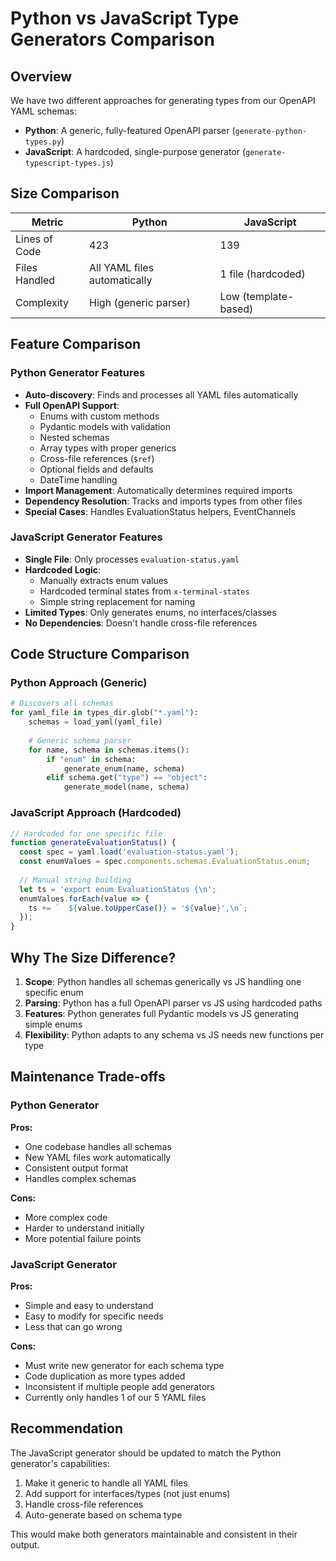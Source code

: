 # Python vs JavaScript Type Generators Comparison

## Overview

We have two different approaches for generating types from our OpenAPI YAML schemas:
- **Python**: A generic, fully-featured OpenAPI parser (`generate-python-types.py`)
- **JavaScript**: A hardcoded, single-purpose generator (`generate-typescript-types.js`)

## Size Comparison

| Metric | Python | JavaScript |
|--------|--------|------------|
| Lines of Code | 423 | 139 |
| Files Handled | All YAML files automatically | 1 file (hardcoded) |
| Complexity | High (generic parser) | Low (template-based) |

## Feature Comparison

### Python Generator Features
- **Auto-discovery**: Finds and processes all YAML files automatically
- **Full OpenAPI Support**: 
  - Enums with custom methods
  - Pydantic models with validation
  - Nested schemas
  - Array types with proper generics
  - Cross-file references (`$ref`)
  - Optional fields and defaults
  - DateTime handling
- **Import Management**: Automatically determines required imports
- **Dependency Resolution**: Tracks and imports types from other files
- **Special Cases**: Handles EvaluationStatus helpers, EventChannels

### JavaScript Generator Features
- **Single File**: Only processes `evaluation-status.yaml`
- **Hardcoded Logic**: 
  - Manually extracts enum values
  - Hardcoded terminal states from `x-terminal-states`
  - Simple string replacement for naming
- **Limited Types**: Only generates enums, no interfaces/classes
- **No Dependencies**: Doesn't handle cross-file references

## Code Structure Comparison

### Python Approach (Generic)
```python
# Discovers all schemas
for yaml_file in types_dir.glob("*.yaml"):
    schemas = load_yaml(yaml_file)
    
    # Generic schema parser
    for name, schema in schemas.items():
        if "enum" in schema:
            generate_enum(name, schema)
        elif schema.get("type") == "object":
            generate_model(name, schema)
```

### JavaScript Approach (Hardcoded)
```javascript
// Hardcoded for one specific file
function generateEvaluationStatus() {
  const spec = yaml.load('evaluation-status.yaml');
  const enumValues = spec.components.schemas.EvaluationStatus.enum;
  
  // Manual string building
  let ts = 'export enum EvaluationStatus {\n';
  enumValues.forEach(value => {
    ts += `  ${value.toUpperCase()} = '${value}',\n`;
  });
}
```

## Why The Size Difference?

1. **Scope**: Python handles all schemas generically vs JS handling one specific enum
2. **Parsing**: Python has a full OpenAPI parser vs JS using hardcoded paths
3. **Features**: Python generates full Pydantic models vs JS generating simple enums
4. **Flexibility**: Python adapts to any schema vs JS needs new functions per type

## Maintenance Trade-offs

### Python Generator
**Pros:**
- One codebase handles all schemas
- New YAML files work automatically
- Consistent output format
- Handles complex schemas

**Cons:**
- More complex code
- Harder to understand initially
- More potential failure points

### JavaScript Generator
**Pros:**
- Simple and easy to understand
- Easy to modify for specific needs
- Less that can go wrong

**Cons:**
- Must write new generator for each schema type
- Code duplication as more types added
- Inconsistent if multiple people add generators
- Currently only handles 1 of our 5 YAML files

## Recommendation

The JavaScript generator should be updated to match the Python generator's capabilities:
1. Make it generic to handle all YAML files
2. Add support for interfaces/types (not just enums)
3. Handle cross-file references
4. Auto-generate based on schema type

This would make both generators maintainable and consistent in their output.